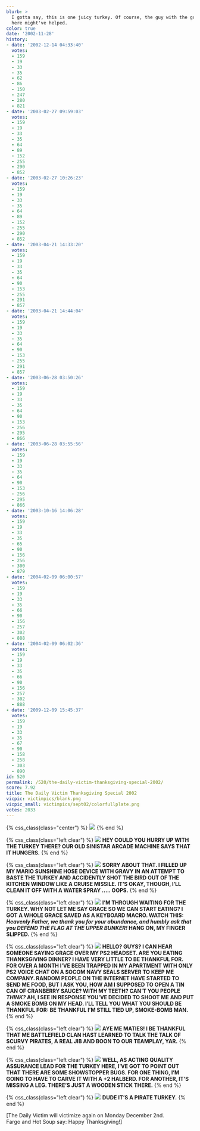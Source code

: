 ```yaml
---
blurb: >
  I gotta say, this is one juicy turkey. Of course, the guy with the gravy hose over
  here might've helped.
color: true
date: '2002-11-28'
history:
- date: '2002-12-14 04:33:40'
  votes:
  - 159
  - 19
  - 33
  - 35
  - 62
  - 86
  - 150
  - 247
  - 280
  - 821
- date: '2003-02-27 09:59:03'
  votes:
  - 159
  - 19
  - 33
  - 35
  - 64
  - 89
  - 152
  - 255
  - 290
  - 852
- date: '2003-02-27 10:26:23'
  votes:
  - 159
  - 19
  - 33
  - 35
  - 64
  - 89
  - 152
  - 255
  - 290
  - 852
- date: '2003-04-21 14:33:20'
  votes:
  - 159
  - 19
  - 33
  - 35
  - 64
  - 90
  - 153
  - 255
  - 291
  - 857
- date: '2003-04-21 14:44:04'
  votes:
  - 159
  - 19
  - 33
  - 35
  - 64
  - 90
  - 153
  - 255
  - 291
  - 857
- date: '2003-06-28 03:50:26'
  votes:
  - 159
  - 19
  - 33
  - 35
  - 64
  - 90
  - 153
  - 256
  - 295
  - 866
- date: '2003-06-28 03:55:56'
  votes:
  - 159
  - 19
  - 33
  - 35
  - 64
  - 90
  - 153
  - 256
  - 295
  - 866
- date: '2003-10-16 14:06:28'
  votes:
  - 159
  - 19
  - 33
  - 35
  - 65
  - 90
  - 156
  - 256
  - 300
  - 879
- date: '2004-02-09 06:00:57'
  votes:
  - 159
  - 19
  - 33
  - 35
  - 66
  - 90
  - 156
  - 257
  - 302
  - 888
- date: '2004-02-09 06:02:36'
  votes:
  - 159
  - 19
  - 33
  - 35
  - 66
  - 90
  - 156
  - 257
  - 302
  - 888
- date: '2009-12-09 15:45:37'
  votes:
  - 159
  - 19
  - 33
  - 35
  - 67
  - 90
  - 158
  - 258
  - 303
  - 890
id: 520
permalink: /520/the-daily-victim-thanksgiving-special-2002/
score: 7.92
title: The Daily Victim Thanksgiving Special 2002
vicpic: victimpics/blank.png
vicpic_small: victimpics/sept02/colorfullplate.png
votes: 2033
---
```


{% css_class(class="center") %}
![](/img/victimpics/nov02/thanksgiving.png)
{% end %}

{% css_class(class="left clear") %}
[![](/img/victimpics/oct02/colorsinistar.png)](@/victim/476.md) **HEY
COULD YOU HURRY UP WITH THE TURKEY THERE? OUR OLD SINISTAR ARCADE
MACHINE SAYS THAT IT HUNGERS.**
{% end %}

{% css_class(class="left clear") %}
[![](/img/victimpics/nov02/hosehead.png)](@/victim/506.md) **SORRY
ABOUT THAT. I FILLED UP MY MARIO SUNSHINE HOSE DEVICE WITH GRAVY IN AN
ATTEMPT TO BASTE THE TURKEY AND ACCIDENTLY SHOT THE BIRD OUT OF THE
KITCHEN WINDOW LIKE A CRUISE MISSILE. IT’S OKAY, THOUGH, I’LL CLEAN IT
OFF WITH A WATER SPRAY ..... OOPS.**
{% end %}

{% css_class(class="left clear") %}
[![](/img/victimpics/nov02/colormacros.png)](@/victim/510.md) **I’M
THROUGH WAITING FOR THE TURKEY. WHY NOT LET ME SAY GRACE SO WE CAN START
EATING? I GOT A WHOLE GRACE SAVED AS A KEYBOARD MACRO. WATCH THIS:
*Heavenly Father, we thank you for your abundance, and humbly ask that
you DEFEND THE FLAG AT THE UPPER BUNKER!* HANG ON, MY FINGER SLIPPED.**
{% end %}

{% css_class(class="left clear") %}
[![](/img/victimpics/oct02/colortiedup.png)](@/victim/486.md) **HELLO?
GUYS? I CAN HEAR SOMEONE SAYING GRACE OVER MY PS2 HEADSET. ARE YOU
EATING THANKSGIVING DINNER? I HAVE VERY LITTLE TO BE THANKFUL FOR. FOR
OVER A MONTH I’VE BEEN TRAPPED IN MY APARTMENT WITH ONLY PS2 VOICE CHAT
ON A SOCOM NAVY SEALS SERVER TO KEEP ME COMPANY. RANDOM PEOPLE ON THE
INTERNET HAVE STARTED TO SEND ME FOOD, BUT I ASK YOU, HOW AM I SUPPOSED
TO OPEN A TIN CAN OF CRANBERRY SAUCE? WITH MY TEETH? CAN’T YOU PEOPLE
*THINK?* AH, I SEE IN RESPONSE YOU’VE DECIDED TO SHOOT ME AND PUT A
SMOKE BOMB ON MY HEAD. I’LL TELL YOU WHAT YOU SHOULD BE THANKFUL FOR: BE
THANKFUL I’M STILL TIED UP, SMOKE-BOMB MAN.**
{% end %}

{% css_class(class="left clear") %}
[![](/img/victimpics/sept02/colorpirateday.png)](@/victim/478.md)
**AYE ME MATIES! I BE THANKFUL THAT ME BATTLEFIELD CLAN HAST LEARNED TO
TALK THE TALK OF SCURVY PIRATES, A REAL JIB AND BOON TO OUR TEAMPLAY,
YAR.**
{% end %}

{% css_class(class="left clear") %}
[![](/img/victimpics/sept02/colorfullplate.png)](@/victim/459.md)
**WELL, AS ACTING QUALITY ASSURANCE LEAD FOR THE TURKEY HERE, I’VE GOT
TO POINT OUT THAT THERE ARE SOME SHOWSTOPPER BUGS. FOR ONE THING, I’M
GOING TO HAVE TO CARVE IT WITH A +2 HALBERD. FOR ANOTHER, IT’S MISSING A
LEG. THERE’S JUST A WOODEN STICK THERE.**
{% end %}

{% css_class(class="left clear") %}
[![](/img/victimpics/sept02/colorpirateday.png)](@/victim/478.md)
**DUDE IT’S A PIRATE TURKEY.**
{% end %}

\[The Daily Victim will victimize again on Monday December 2nd.  
 Fargo and Hot Soup say: Happy Thanksgiving!\]
